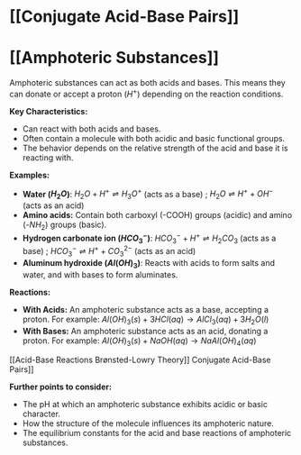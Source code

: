 # [[Conjugate Acid-Base Pairs]]
# [[Amphoteric Substances]]

Amphoteric substances can act as both acids and bases.  This means they can donate or accept a proton ($H^+$) depending on the reaction conditions.

**Key Characteristics:**

* Can react with both acids and bases.
* Often contain a molecule with both acidic and basic functional groups.
* The behavior depends on the relative strength of the acid and base it is reacting with.

**Examples:**

* **Water ($H_2O$)**:  $H_2O + H^+ \rightleftharpoons H_3O^+$ (acts as a base) ;  $H_2O \rightleftharpoons H^+ + OH^-$ (acts as an acid)
* **Amino acids:** Contain both carboxyl (-COOH) groups (acidic) and amino (-$NH_2$) groups (basic).
* **Hydrogen carbonate ion ($HCO_3^-$)**: $HCO_3^- + H^+ \rightleftharpoons H_2CO_3$ (acts as a base) ; $HCO_3^- \rightleftharpoons H^+ + CO_3^{2-}$ (acts as an acid)
* **Aluminum hydroxide ($Al(OH)_3$)**: Reacts with acids to form salts and water, and with bases to form aluminates.

**Reactions:**

* **With Acids:**  An amphoteric substance acts as a base, accepting a proton.  For example:  $Al(OH)_3(s) + 3HCl(aq) \rightarrow AlCl_3(aq) + 3H_2O(l)$
* **With Bases:** An amphoteric substance acts as an acid, donating a proton. For example: $Al(OH)_3(s) + NaOH(aq) \rightarrow NaAl(OH)_4(aq)$


[[Acid-Base Reactions  Brønsted-Lowry Theory]] Conjugate Acid-Base Pairs]]

**Further points to consider:**

* The pH at which an amphoteric substance exhibits acidic or basic character.
* How the structure of the molecule influences its amphoteric nature.
* The equilibrium constants for the acid and base reactions of amphoteric substances.


